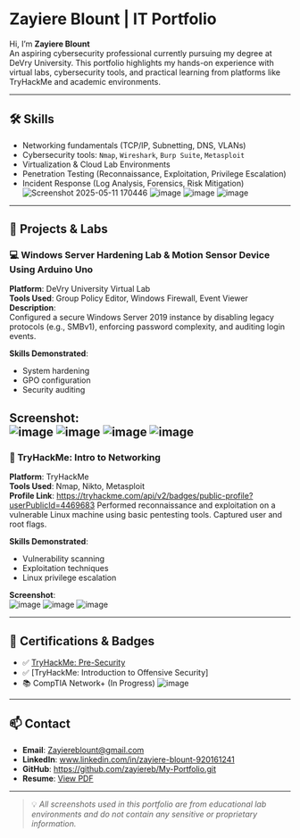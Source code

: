 # Zayiere Blount | IT Portfolio

Hi, I’m **Zayiere Blount**  
An aspiring cybersecurity professional currently pursuing my degree at DeVry University. This portfolio highlights my hands-on experience with virtual labs, cybersecurity tools, and practical learning from platforms like TryHackMe and academic environments.

---

## 🛠️ Skills

- Networking fundamentals (TCP/IP, Subnetting, DNS, VLANs)
- Cybersecurity tools: `Nmap`, `Wireshark`, `Burp Suite`, `Metasploit`
- Virtualization & Cloud Lab Environments
- Penetration Testing (Reconnaissance, Exploitation, Privilege Escalation)
- Incident Response (Log Analysis, Forensics, Risk Mitigation)
![Screenshot 2025-05-11 170446](https://github.com/user-attachments/assets/785515d2-a815-4f73-ac05-e03fbec04365)
![image](https://github.com/user-attachments/assets/dc459ac1-f7e1-4eb7-b506-bf19e5e1b01a)
![image](https://github.com/user-attachments/assets/e680127b-6f9f-4e05-b108-20cbefb5ba39)
![image](https://github.com/user-attachments/assets/a9784c15-468d-4fa6-b2be-38b5861a946a)

 
---

## 🔐 Projects & Labs

### 💻 Windows Server Hardening Lab & Motion Sensor Device Using Arduino Uno

**Platform**: DeVry University Virtual Lab  
**Tools Used**: Group Policy Editor, Windows Firewall, Event Viewer  
**Description**:  
Configured a secure Windows Server 2019 instance by disabling legacy protocols (e.g., SMBv1), enforcing password complexity, and auditing login events.  

**Skills Demonstrated**:
- System hardening
- GPO configuration
- Security auditing

**Screenshot**:  
![image](https://github.com/user-attachments/assets/acb3d34c-0ef3-4dea-ada0-0aa08e3063ba)
![image](https://github.com/user-attachments/assets/b16e870e-1786-46b6-9d49-7f5794e20672)
![image](https://github.com/user-attachments/assets/53fd33b0-f3bc-40e8-a499-ada447da24d7)
![image](https://github.com/user-attachments/assets/0e501b37-f097-49f1-930f-3e81179b2de3)
---

### 🧪 TryHackMe: Intro to Networking

**Platform**: TryHackMe  
**Tools Used**: Nmap, Nikto, Metasploit  
**Profile Link**: https://tryhackme.com/api/v2/badges/public-profile?userPublicId=4469683
Performed reconnaissance and exploitation on a vulnerable Linux machine using basic pentesting tools. Captured user and root flags.

**Skills Demonstrated**:
- Vulnerability scanning
- Exploitation techniques
- Linux privilege escalation

**Screenshot**:  
![image](https://github.com/user-attachments/assets/1700f7ab-acd7-4b3a-ab1d-f1f708e455f7)
![image](https://github.com/user-attachments/assets/9e9a0c72-9acd-433d-8b6e-b02c07cdd868)
![image](https://github.com/user-attachments/assets/774e503d-693c-43d2-a332-96ef96f25dc0)


---

## 🏅 Certifications & Badges

- ✅ [TryHackMe: Pre-Security]( https://tryhackme.com/api/v2/badges/public-profile?userPublicId=4469683)
- ✅ [TryHackMe: Introduction to Offensive Security]
- 📚 CompTIA Network+ (In Progress)
![image](https://github.com/user-attachments/assets/ff65f31c-0f0f-4f01-b75e-83fc928f451f)


---

## 📫 Contact

- **Email**: Zayiereblount@gmail.com  
- **LinkedIn**: www.linkedin.com/in/zayiere-blount-920161241  
- **GitHub**: https://github.com/zayiereb/My-Portfolio.git
- **Resume**: [View PDF](#)

---

> 💡 *All screenshots used in this portfolio are from educational lab environments and do not contain any sensitive or proprietary information.*
